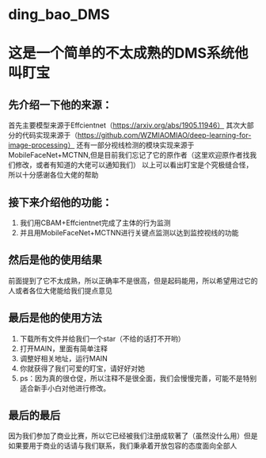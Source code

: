 # ding_bao_DMS
# 这是一个简单的不太成熟的DMS系统他叫盯宝
## 先介绍一下他的来源：
首先主要模型来源于Effcientnet（https://arxiv.org/abs/1905.11946） 
其次大部分的代码实现来源于（https://github.com/WZMIAOMIAO/deep-learning-for-image-processing）
还有一部分视线检测的模块实现来源于MobileFaceNet+MCTNN,但是目前我们忘记了它的原作者（这里欢迎原作者找我们修改，或者有知道的大佬可以通知我们）
以上可以看出盯宝是个究极缝合怪，所以十分感谢各位大佬的帮助
## 接下来介绍他的功能：
1. 我们用CBAM+Effcientnet完成了主体的行为监测
2. 并且用MobileFaceNet+MCTNN进行关键点监测以达到监控视线的功能
## 然后是他的使用结果
前面提到了它不太成熟，所以正确率不是很高，但是起码能用，所以希望用过它的人或者各位大佬能给我们提点意见
## 最后是他的使用方法
1. 下载所有文件并给我们一个star（不给的话打不开哟）
2. 打开MAIN，里面有简单注释
3. 调整好相关地址，运行MAIN
4. 你就获得了我们可爱的盯宝，请好好对她
5. ps：因为真的很仓促，所以注释不是很全面，我们会慢慢完善，可能不是特别适合新手小白对他进行修改。
## 最后的最后
因为我们参加了商业比赛，所以它已经被我们注册成软著了（虽然没什么用）但是如果要用于商业的话请与我们联系，我们秉承着开放包容的态度面向全部人

